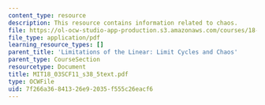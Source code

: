 ```yaml
---
content_type: resource
description: This resource contains information related to chaos.
file: https://ol-ocw-studio-app-production.s3.amazonaws.com/courses/18-03sc-differential-equations-fall-2011/7f266a36841326e92035f555c26eacf6_MIT18_03SCF11_s38_5text.pdf
file_type: application/pdf
learning_resource_types: []
parent_title: 'Limitations of the Linear: Limit Cycles and Chaos'
parent_type: CourseSection
resourcetype: Document
title: MIT18_03SCF11_s38_5text.pdf
type: OCWFile
uid: 7f266a36-8413-26e9-2035-f555c26eacf6
---
```

